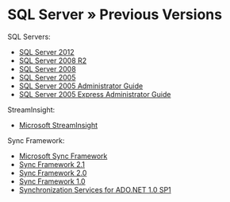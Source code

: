 # SQL Server » Previous Versions


SQL Servers:
- [SQL Server 2012](https://docs.microsoft.com/en-us/previous-versions/sql/sql-server-2012)
- [SQL Server 2008 R2](https://docs.microsoft.com/en-us/previous-versions/sql/sql-server-2008-r2)
- [SQL Server 2008](https://docs.microsoft.com/en-us/previous-versions/sql/sql-server-2008)
- [SQL Server 2005](https://docs.microsoft.com/en-us/previous-versions/sql/sql-server-2005)
- [SQL Server 2005 Administrator Guide](https://docs.microsoft.com/en-us/previous-versions/sql/sql-server-2005/administrator/)
- [SQL Server 2005 Express Administrator Guide](https://docs.microsoft.com/en-us/previous-versions/sql/sql-server-2005/express-administrator/)

StreamInsight:
- [Microsoft StreamInsight](https://docs.microsoft.com/en-us/previous-versions/sql/streaminsight)

Sync Framework:
- [Microsoft Sync Framework](https://docs.microsoft.com/en-us/previous-versions/sql/synchronization)
- [Sync Framework 2.1](https://docs.microsoft.com/en-us/previous-versions/sql/synchronization/sync-framework-2.1)
- [Sync Framework 2.0](https://docs.microsoft.com/en-us/previous-versions/sql/synchronization/sync-framework-2.0)
- [Sync Framework 1.0](https://docs.microsoft.com/en-us/previous-versions/sql/synchronization/sync-framework-1.0)
- [Synchronization Services for ADO.NET 1.0 SP1](https://docs.microsoft.com/en-us/previous-versions/sql/synchronization/ado.net-1.0-sp1)

